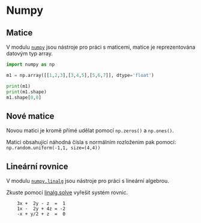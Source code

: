 # Numpy

## Matice

V modulu [`numpy`][numpy] jsou nástroje pro práci s maticemi, matice 
je reprezentována datovým typ array.


```python
import numpy as np

m1 = np.array([[1,2,3],[3,4,5],[5,6,7]], dtype='float')

print(m1)
print(m1.shape)
m1.shape[0,0]
```

## Nové matice

Novou matici je kromě přímé udělat pomocí `np.zeros()` a `np.ones()`.

Matici obsahující náhodná čísla s normálním rozložením pak pomocí: `np.random.uniform(-1,1, size=(4,4))`



## Lineární rovnice

V modulu [`numpy.linalg`][linalg] jsou nástroje pro práci 
s lineární algebrou.
 
Zkuste pomocí [linalg.solve][linalg] vyřešit systém rovnic.
```
    3x +  2y - z  =  1 
    1x -  2y + 4z = -2 
    -x + y/2 + z  =  0 
```


[numpy]: https://docs.scipy.org/doc/numpy-1.13.0/reference/index.html
[linalg]: https://docs.scipy.org/doc/numpy-1.13.0/reference/routines.linalg.html
